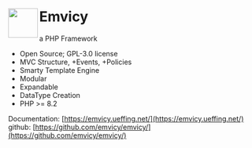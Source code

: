 # <img src="https://emvicy.ueffing.net/myMVC.png" width="60" align="left"> Emvicy

a PHP Framework

- Open Source; GPL-3.0 license
- MVC Structure, +Events, +Policies
- Smarty Template Engine
- Modular
- Expandable
- DataType Creation
- PHP >= 8.2

Documentation:  [https://emvicy.ueffing.net/](https://emvicy.ueffing.net/)  
github:  [https://github.com/emvicy/emvicy/](https://github.com/emvicy/emvicy/)
